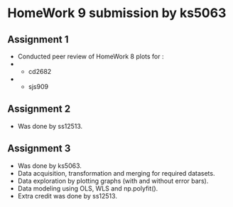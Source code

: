 # HomeWork 9 submission by ks5063

## Assignment 1
* Conducted peer review of HomeWork 8 plots for :
*	* cd2682
*	* sjs909

## Assignment 2
* Was done by ss12513.

## Assignment 3
* Was done by ks5063.
* Data acquisition, transformation and merging for required datasets.
* Data exploration by plotting graphs (with and without error bars).
* Data modeling using OLS, WLS and np.polyfit().
* Extra credit was done by ss12513.
